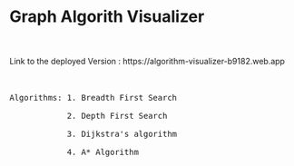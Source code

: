 # Graph Algorith Visualizer
<br/>
<br/>
Link to the deployed Version : https://algorithm-visualizer-b9182.web.app <br/>
<br/>
<br/>

<pre>
Algorithms: 1. Breadth First Search<br/>
            2. Depth First Search<br/>
            3. Dijkstra's algorithm<br/>
            4. A* Algorithm<br/>
</pre>
            
         
